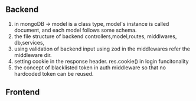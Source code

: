 ## Backend
1. in mongoDB -> model is a class type, model's instance is called document, and each model follows some schema.  
2. the file structure of backend controllers,model,routes, middlwares, db,services,
3. using validation of backend input using zod in the middlewares refer the middleware dir.
4. setting cookie in the response header. res.cookie() in login funcitonality
5. the concept of blacklisted token in auth middleware so that no hardcoded token can be reused.

## Frontend